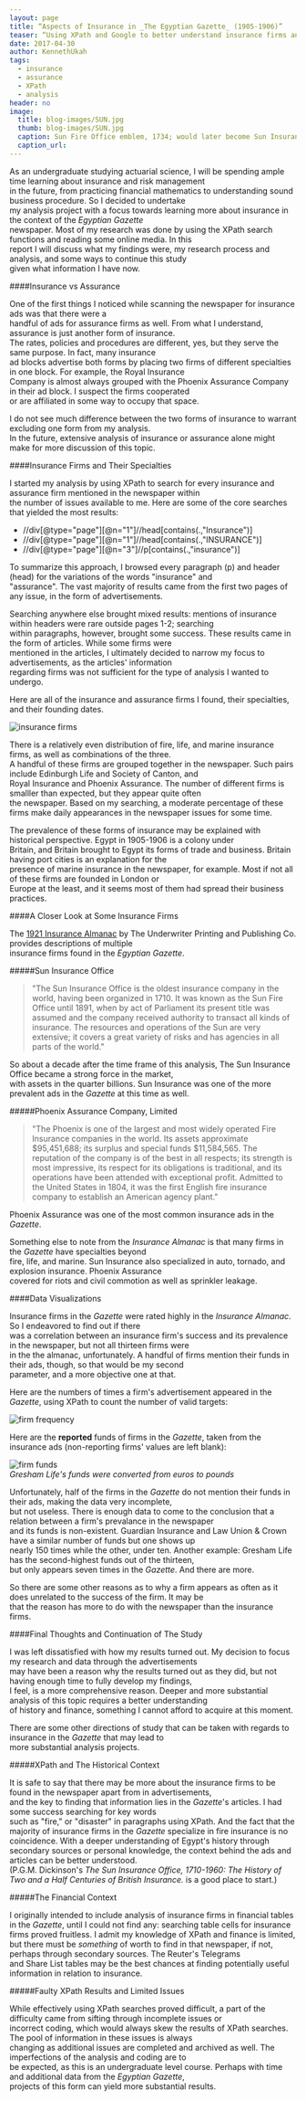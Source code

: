 ```yaml
---
layout: page
title: “Aspects of Insurance in _The Egyptian Gazette_ (1905-1906)”
teaser: “Using XPath and Google to better understand insurance firms and their presence in the Egyptian Gazette Newspaper”
date: 2017-04-30
author: KennethUkah
tags:
  - insurance
  - assurance
  - XPath
  - analysis
header: no
image:
  title: blog-images/SUN.jpg
  thumb: blog-images/SUN.jpg
  caption: Sun Fire Office emblem, 1734; would later become Sun Insurance Office 
  caption_url:
---
```

As an undergraduate studying actuarial science, I will be spending ample time learning about insurance and risk management  
in the future, from practicing financial mathematics to understanding sound business procedure. So I decided to undertake  
my analysis project with a focus towards learning more about insurance in the context of the _Egyptian Gazette_  
newspaper. Most of my research was done by using the XPath search functions and reading some online media. In this  
report I will discuss what my findings were, my research process and analysis, and some ways to continue this study  
given what information I have now.

####Insurance vs Assurance

One of the first things I noticed while scanning the newspaper for insurance ads was that there were a  
handful of ads for assurance firms as well. From what I understand, assurance is just another form of insurance.  
The rates, policies and procedures are different, yes, but they serve the same purpose. In fact, many insurance  
ad blocks advertise both forms by placing two firms of different specialties in one block. For example, the Royal Insurance  
Company is almost always grouped with the Phoenix Assurance Company in their ad block. I suspect the firms cooperated  
or are affiliated in some way to occupy that space.

I do not see much difference between the two forms of insurance to warrant excluding one form from my analysis.  
In the future, extensive analysis of insurance or assurance alone might make for more discussion of this topic.

####Insurance Firms and Their Specialties

I started my analysis by using XPath to search for every insurance and assurance firm mentioned in the newspaper within  
the number of issues available to me. Here are some of the core searches that yielded the most results:

- //div[@type="page"][@n="1"]//head[contains(.,"Insurance")]
- //div[@type="page"][@n="1"]//head[contains(.,"INSURANCE")]
- //div[@type="page"][@n="3"]//p[contains(.,"insurance")]

To summarize this approach, I browsed every paragraph (p) and header (head) for the variations of the words "insurance" and  
"assurance". The vast majority of results came from the first two pages of any issue, in the form of advertisements.

Searching anywhere else brought mixed results: mentions of insurance within headers were rare outside pages 1-2; searching  
within paragraphs, however, brought some success. These results came in the form of articles. While some firms were  
mentioned in the articles, I ultimately decided to narrow my focus to advertisements, as the articles' information  
regarding firms was not sufficient for the type of analysis I wanted to undergo.

Here are all of the insurance and assurance firms I found, their specialties, and their founding dates.

![insurance firms](EGFirms.png)

There is a relatively even distribution of fire, life, and marine insurance firms, as well as combinations of the three.  
A handful of these firms are grouped together in the newspaper. Such pairs include Edinburgh Life and Society of Canton, and  
Royal Insurance and Phoenix Assurance. The number of different firms is smalller than expected, but they appear quite often  
the newspaper. Based on my searching, a moderate percentage of these firms make daily appearances in the newspaper issues for some time.

The prevalence of these forms of insurance may be explained with historical perspective. Egypt in 1905-1906 is a colony under  
Britain, and Britain brought to Egypt its forms of trade and business. Britain having port cities is an explanation for the  
presence of marine insurance in the newspaper, for example. Most if not all of these firms are founded in London or  
Europe at the least, and it seems most of them had spread their business practices.

####A Closer Look at Some Insurance Firms

The [1921 Insurance Almanac](https://play.google.com/store/books/details?id=mDVOAQAAMAAJ) by The Underwriter Printing and Publishing Co. provides descriptions of multiple  
insurance firms found in the _Egyptian Gazette_.

#####Sun Insurance Office  
> "The Sun Insurance Office is the oldest insurance company in the world, having been organized in 1710. It was known 
> as the Sun Fire Office until 1891, when by act of Parliament its present title was assumed and the company received 
> authority to transact all kinds of insurance. The resources and operations of the Sun are very extensive; it covers 
> a great variety of risks and has agencies in all parts of the world."

So about a decade after the time frame of this analysis, The Sun Insurance Office became a strong force in the market,  
with assets in the quarter billions. Sun Insurance was one of the more prevalent ads in the _Gazette_ at this time as well.

#####Phoenix Assurance Company, Limited  
>"The Phoenix is one of the largest and most widely operated Fire Insurance companies in the world. Its assets 
> approximate $95,451,688; its surplus and special funds $11,584,565. The reputation of the company is of the best 
> in all respects; its strength is most impressive, its respect for its obligations is traditional, and its operations 
> have been attended with exceptional profit. Admitted to the United States in 1804, it was the first English fire insurance 
> company to establish an American agency plant."

Phoenix Assurance was one of the most common insurance ads in the _Gazette_.

Something else to note from the _Insurance Almanac_ is that many firms in the _Gazette_ have specialties beyond  
fire, life, and marine. Sun Insurance also specialized in auto, tornado, and explosion insurance. Phoenix Assurance  
covered for riots and civil commotion as well as sprinkler leakage.

####Data Visualizations

Insurance firms in the _Gazette_ were rated highly in the _Insurance Almanac_. So I endeavored to find out if there  
was a correlation between an insurance firm's success and its prevalence in the newspaper, but not all thirteen firms were  
in the the almanac, unfortunately. A handful of firms mention their funds in their ads, though, so that would be my second  
parameter, and a more objective one at that.

Here are the numbers of times a firm's advertisement appeared in the _Gazette_, using XPath to count the number of valid targets:

![firm frequency](EGData1.png)

Here are the **reported** funds of firms in the _Gazette_, taken from the insurance ads (non-reporting firms' values are left blank):

![firm funds](EGData2.png)  
*Gresham Life's funds were converted from euros to pounds*

Unfortunately, half of the firms in the _Gazette_ do not mention their funds in their ads, making the data very incomplete,  
but not useless. There is enough data to come to the conclusion that a relation between a firm's prevalance in the newspaper  
and its funds is non-existent. Guardian Insurance and Law Union & Crown have a similar number of funds but one shows up  
nearly 150 times while the other, under ten. Another example: Gresham Life has the second-highest funds out of the thirteen,  
but only appears seven  times in the _Gazette_. And there are more.

So there are some other reasons as to why a firm appears as often as it does unrelated to the success of the firm. It may be  
that the reason has more to do with the newspaper than the insurance firms.

####Final Thoughts and Continuation of The Study

I was left dissatisfied with how my results turned out. My decision to focus my research and data through the advertisements  
may have been a reason why the results turned out as they did, but not having enough time to fully develop my findings,  
I feel, is a more comprehensive reason. Deeper and more substantial analysis of this topic requires a better understanding  
of history and finance, something I cannot afford to acquire at this moment.

There are some other directions of study that can be taken with regards to insurance in the _Gazette_ that may lead to  
more substantial analysis projects.

#####XPath and The Historical Context

It is safe to say that there may be more about the insurance firms to be found in the newspaper apart from in advertisements,  
and the key to finding that information lies in the _Gazette_'s articles. I had some success searching for key words  
such as "fire," or "disaster" in paragraphs using XPath. And the fact that the majority of insurance firms in the _Gazette_
specialize in fire insurance is no coincidence. With a deeper understanding of Egypt's history through secondary sources
or personal knowledge, the context behind the ads and articles can be better understood.  
(P.G.M. Dickinson's _The Sun Insurance Office, 1710-1960: The History of Two and a Half Centuries of British Insurance._ is a good place to start.)

#####The Financial Context

I originally intended to include analysis of insurance firms in financial tables in the _Gazette_, until I could not find any:
searching table cells for insurance firms proved fruitless. I admit my knowledge of XPath and finance is limited, but there
must be _something_ of worth to find in that  newspaper, if not, perhaps through secondary sources. The Reuter's Telegrams  
and Share List tables may be the best chances at finding potentially useful information in relation to insurance.

#####Faulty XPath Results and Limited Issues

While effectively using XPath searches proved difficult, a part of the difficulty came from sifting through incomplete issues or  
incorrect coding, which would always skew the results of XPath searches. The pool of information in these issues is always  
changing as additional issues are completed and archived as well. The imperfections of the analysis and coding are to  
be expected, as this is an undergraduate level course. Perhaps with time and additional data from the _Egyptian Gazette_,  
projects of this form can yield more substantial results.